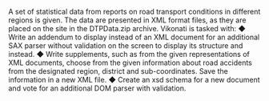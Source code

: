 A set of statistical data from reports on road transport conditions in different regions is given. The data are presented in XML format files, as they are placed on the site in the DTPData.zip archive. Vikonati is tasked with:
◆ Write an addendum to display instead of an XML document for an additional SAX parser without validation on the screen to display its structure and instead.
◆ Write supplements, such as from the given representations of XML documents, choose from the given information about road accidents from the designated region, district and sub-coordinates. Save the information in a new XML file.
◆ Create an xsd schema for a new document and vote for an additional DOM parser with validation.
